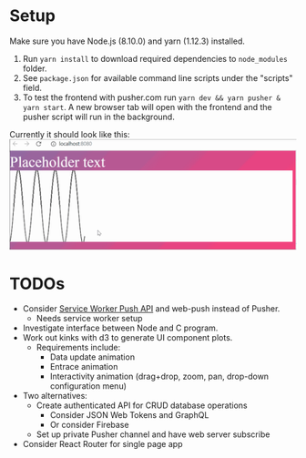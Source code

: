 Setup
===
Make sure you have Node.js (8.10.0) and yarn (1.12.3) installed.

1. Run `yarn install` to download required dependencies to `node_modules` folder.
2. See `package.json` for available command line scripts under the "scripts" field.
3. To test the frontend with pusher.com run `yarn dev && yarn pusher & yarn start`. A new browser tab will open with the frontend and the pusher script will run in the background.

Currently it should look like this:
![preview][preview1]

TODOs
===
- Consider [Service Worker Push API][1] and web-push instead of Pusher.
    - Needs service worker setup
- Investigate interface between Node and C program.
- Work out kinks with d3 to generate UI component plots.
    - Requirements include:
        - Data update animation
        - Entrace animation
        - Interactivity animation (drag+drop, zoom, pan, drop-down configuration menu)
- Two alternatives:
    - Create authenticated API for CRUD database operations
        - Consider JSON Web Tokens and GraphQL
        - Or consider Firebase
    - Set up private Pusher channel and have web server subscribe
- Consider React Router for single page app


[1]: https://developers.google.com/web/ilt/pwa/introduction-to-push-notifications#pushapi
[preview1]: preview1.gif